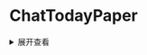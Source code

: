 # ChatTodayPaper

<details>
<summary>展开查看</summary>
<pre><code>
System.out.println("Hello to see U!");
</code></pre>
</details>
